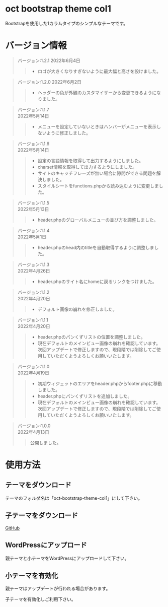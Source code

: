 # oct bootstrap theme col1

Bootstrapを使用した1カラムタイプのシンプルなテーマです。

# バージョン情報

> バージョン:1.2.1
> 2022年6月4日
>> - ロゴが大きくなりすぎないように最大幅と高さを設けました。

> バージョン:1.2.0
> 2022年6月2日
>> - ヘッダーの色が外観のカスタマイザーから変更できるようになりました。

> バージョン:1.1.7  
> 2022年5月14日
>> - メニューを設定していないときはハンバーがメニューを表示しないように修正しました。

> バージョン:1.1.6  
> 2022年5月14日
>> - 設定の言語情報を取得して出力するようにしました。
>> - charset情報を取得して出力するようにしました。
>> - サイトのキャッチフレーズが無い場合に隙間ができる問題を解決しました。
>> - スタイルシートをfunctions.phpから読み込むように変更しました。

> バージョン:1.1.5  
> 2022年5月13日
>> - header.phpのグローバルメニューの並び方を調整しました。

> バージョン:1.1.4  
> 2022年5月1日
>> - header.phpのhead内のtitleを自動取得するように調整しました。

> バージョン:1.1.3  
> 2022年4月26日
>> - header.phpのサイト名にhomeに戻るリンクをつけました。

> バージョン:1.1.2  
> 2022年4月20日
>> - デフォルト画像の崩れを修正しました。

> バージョン:1.1.1  
> 2022年4月20日
>> - header.phpのパンくずリストの位置を調整しました。
>> - 現在デフォルトのメインビュー画像の崩れを確認しています。  
次回アップデートで修正しますので、現段階では削除してご使用していただくようよろしくお願いいたします。

> バージョン:1.1.0  
> 2022年4月19日
>> - 初期ウィジェットのエリアをheader.phpからfooter.phpに移動しました。
>> - header.phpにパンくずリストを追加しました。
>> - 現在デフォルトのメインビュー画像の崩れを確認しています。  
次回アップデートで修正しますので、現段階では削除してご使用していただくようよろしくお願いいたします。

> バージョン:1.0.0  
> 2022年4月13日
>> 公開しました。

# 使用方法

## テーマをダウンロード

テーマのフォルダ名は「oct-bootstrap-theme-col1」にして下さい。

## 子テーマをダウンロード

[GitHub](https://github.com/feelings-for-peperoncino/oct-bootstrap-theme-col1-child)

## WordPressにアップロード

親テーマと小テーマをWordPressにアップロードして下さい。

## 小テーマを有効化

親テーマはアップデートが行われる場合があります。

子テーマを有効化しご利用下さい。